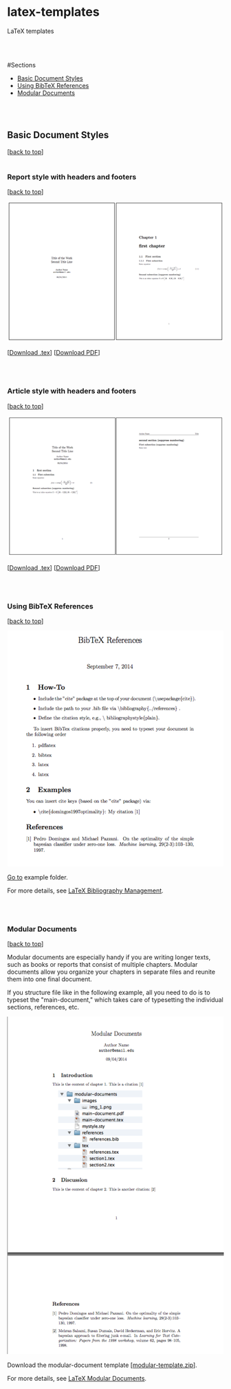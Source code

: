 # latex-templates

LaTeX templates

<br>
<br>

#Sections
- [Basic Document Styles](#basic-document-styles)
- [Using BibTeX References](#using-bibtex-references)
- [Modular Documents](#modular-documents)
<br>
<br>

## Basic Document Styles
[[back to top](#sections)]
<br>
<br>

### Report style with headers and footers
[[back to top](#sections)]


![Report style with headers and footers](./document-styles/images/report_header_footer.png)

[[Download .tex](https://raw.githubusercontent.com/rasbt/latex-templates/master/document-styles/tex/report_header_footer.tex)] [[Download PDF](https://github.com/rasbt/latex-templates/blob/master/document-styles/tex/report_header_footer.pdf?raw=true)]

<br>
<br>

### Article style with headers and footers
[[back to top](#sections)]

![Article style with headers and footers](./document-styles/images/article_header_footer.png)


[[Download .tex](https://raw.githubusercontent.com/rasbt/latex-templates/master/document-styles/tex/article_header_footer.tex)] [[Download PDF](https://github.com/rasbt/latex-templates/blob/master/document-styles/tex/article_header_footer.pdf?raw=true)]


<br>
<br>


### Using BibTeX References
[[back to top](#sections)]


![](./references/images/references_3.png)

[Go to](./references) example folder.  

For more details, see [LaTeX Bibliography Management](http://en.wikibooks.org/wiki/LaTeX/Bibliography_Management).

<br>
<br>


### Modular Documents
[[back to top](#sections)]

Modular documents are especially handy if you are writing longer texts, such as books or reports that consist of multiple chapters. Modular documents allow you organize your chapters in separate files and reunite them into one final document.

If you structure file like in the following example, all you need to do is to typeset the "main-document," which takes care of typesetting the individual sections, references, etc.

![](./modular-documents/images/example.png)

Download the modular-document template [[modular-template.zip](https://github.com/rasbt/latex-templates/raw/master/modular-documents/modular_template.zip)].

For more details, see [LaTeX Modular Documents](http://en.m.wikibooks.org/wiki/LaTeX/Modular_Documents).
